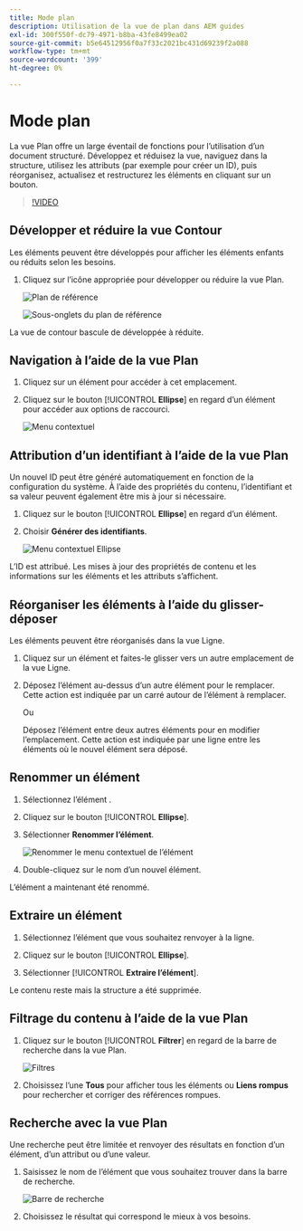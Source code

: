 ```yaml
---
title: Mode plan
description: Utilisation de la vue de plan dans AEM guides
exl-id: 300f550f-dc79-4971-b8ba-43fe8499ea02
source-git-commit: b5e64512956f0a7f33c2021bc431d69239f2a088
workflow-type: tm+mt
source-wordcount: '399'
ht-degree: 0%

---
```


# Mode plan

La vue Plan offre un large éventail de fonctions pour l’utilisation d’un document structuré. Développez et réduisez la vue, naviguez dans la structure, utilisez les attributs (par exemple pour créer un ID), puis réorganisez, actualisez et restructurez les éléments en cliquant sur un bouton.

>[!VIDEO](https://video.tv.adobe.com/v/342767)

## Développer et réduire la vue Contour

Les éléments peuvent être développés pour afficher les éléments enfants ou réduits selon les besoins.

1. Cliquez sur l’icône appropriée pour développer ou réduire la vue Plan.

   ![Plan de référence](images/lesson-6/outline-collapsed-before.png)

   ![Sous-onglets du plan de référence](images/lesson-6/outline-expanded-after.png)

La vue de contour bascule de développée à réduite.

## Navigation à l’aide de la vue Plan

1. Cliquez sur un élément pour accéder à cet emplacement.

2. Cliquez sur le bouton [!UICONTROL **Ellipse**] en regard d’un élément pour accéder aux options de raccourci.

   ![Menu contextuel](images/lesson-6/shortcut-options.png)

## Attribution d’un identifiant à l’aide de la vue Plan

Un nouvel ID peut être généré automatiquement en fonction de la configuration du système. À l’aide des propriétés du contenu, l’identifiant et sa valeur peuvent également être mis à jour si nécessaire.

1. Cliquez sur le bouton [!UICONTROL **Ellipse**] en regard d’un élément.

2. Choisir **Générer des identifiants**.

   ![Menu contextuel Ellipse](images/lesson-6/ellipsis-popup.png)

L’ID est attribué. Les mises à jour des propriétés de contenu et les informations sur les éléments et les attributs s’affichent.

## Réorganiser les éléments à l’aide du glisser-déposer

Les éléments peuvent être réorganisés dans la vue Ligne.

1. Cliquez sur un élément et faites-le glisser vers un autre emplacement de la vue Ligne.

2. Déposez l’élément au-dessus d’un autre élément pour le remplacer. Cette action est indiquée par un carré autour de l’élément à remplacer.

   Ou

   Déposez l’élément entre deux autres éléments pour en modifier l’emplacement. Cette action est indiquée par une ligne entre les éléments où le nouvel élément sera déposé.

## Renommer un élément

1. Sélectionnez l’élément .

2. Cliquez sur le bouton [!UICONTROL **Ellipse**].

3. Sélectionner **Renommer l’élément**.

   ![Renommer le menu contextuel de l’élément](images/lesson-6/rename-before.png)

4. Double-cliquez sur le nom d’un nouvel élément.

L’élément a maintenant été renommé.

## Extraire un élément

1. Sélectionnez l’élément que vous souhaitez renvoyer à la ligne.

2. Cliquez sur le bouton [!UICONTROL **Ellipse**].

3. Sélectionner [!UICONTROL **Extraire l’élément**].

Le contenu reste mais la structure a été supprimée.

## Filtrage du contenu à l’aide de la vue Plan

1. Cliquez sur le bouton [!UICONTROL **Filtrer**] en regard de la barre de recherche dans la vue Plan.

   ![Filtres](images/lesson-6/filter-icon.png)

2. Choisissez l’une **Tous** pour afficher tous les éléments ou **Liens rompus** pour rechercher et corriger des références rompues.

## Recherche avec la vue Plan

Une recherche peut être limitée et renvoyer des résultats en fonction d’un élément, d’un attribut ou d’une valeur.

1. Saisissez le nom de l’élément que vous souhaitez trouver dans la barre de recherche.

   ![Barre de recherche](images/lesson-6/search-bar.png)

2. Choisissez le résultat qui correspond le mieux à vos besoins.
